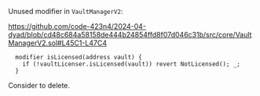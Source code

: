 Unused modifier in `VaultManagerV2`:

https://github.com/code-423n4/2024-04-dyad/blob/cd48c684a58158de444b24854ffd8f07d046c31b/src/core/VaultManagerV2.sol#L45C1-L47C4

```solidity
  modifier isLicensed(address vault) {
    if (!vaultLicenser.isLicensed(vault)) revert NotLicensed(); _;
  }
```

Consider to delete. 